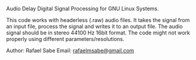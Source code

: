 Audio Delay Digital Signal Processing for GNU Linux Systems.

This code works with headerless (.raw) audio files.
It takes the signal from an input file, process the signal and writes it to an output file.
The audio signal should be in stereo 44100 Hz 16bit format. The code might not work properly using different parameters/resolutions.

Author: Rafael Sabe 
Email: rafaelmsabe@gmail.com
